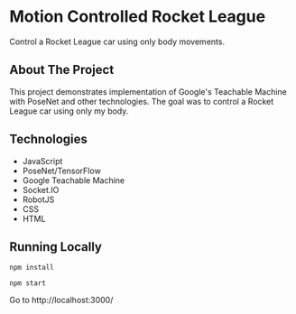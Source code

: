 # Motion Controlled Rocket League

Control a Rocket League car using only body movements.

## About The Project

This project demonstrates implementation of Google's Teachable Machine with PoseNet and other technologies. The goal was to control a Rocket League car using only my body.


## Technologies
* JavaScript
* PoseNet/TensorFlow
* Google Teachable Machine
* Socket.IO
* RobotJS
* CSS
* HTML

## Running Locally
```
npm install
```

```
npm start
```

Go to http://localhost:3000/
